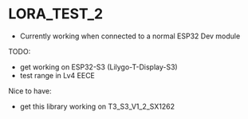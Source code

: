 # LORA_TEST_2

- Currently working when connected to a normal ESP32 Dev module

TODO:
- get working on ESP32-S3 (Lilygo-T-Display-S3)
- test range in Lv4 EECE


Nice to have:
- get this library working on T3_S3_V1_2_SX1262